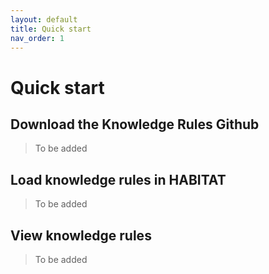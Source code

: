 ```yaml
---
layout: default
title: Quick start
nav_order: 1
---
```


# Quick start

## Download the Knowledge Rules Github

> To be added

## Load knowledge rules in HABITAT

> To be added

## View knowledge rules

> To be added

